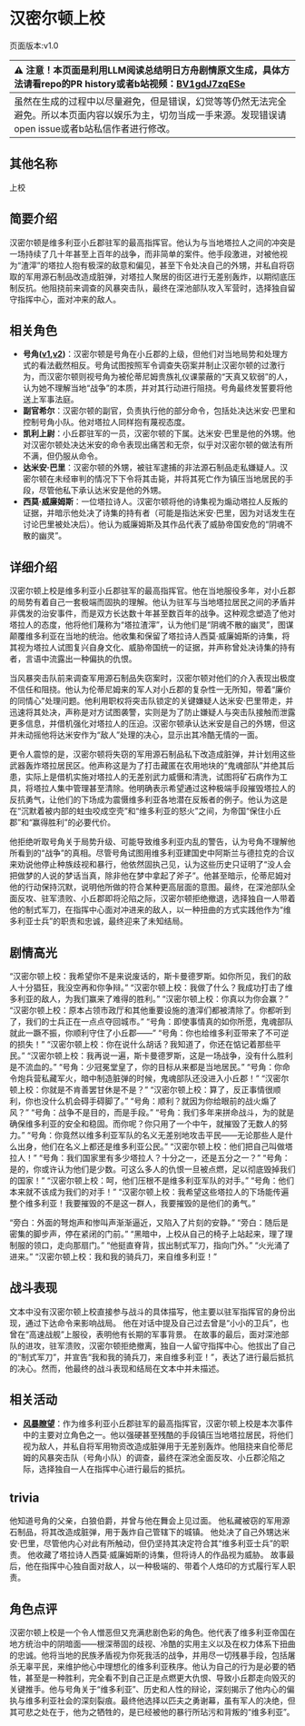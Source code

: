 # 汉密尔顿上校
页面版本:v1.0
 

| :warning: 注意！本页面是利用LLM阅读总结明日方舟剧情原文生成，具体方法请看repo的PR history或者b站视频：[BV1gdJ7zqESe](https://www.bilibili.com/video/BV1gdJ7zqESe/)         |
|:----------------------------|
| 虽然在生成的过程中以尽量避免，但是错误，幻觉等等仍然无法完全避免。所以本页面内容以娱乐为主，切勿当成一手来源。发现错误请open issue或者b站私信作者进行修改。|



## 其他名称
上校
## 简要介绍
汉密尔顿是维多利亚小丘郡驻军的最高指挥官。他认为与当地塔拉人之间的冲突是一场持续了几十年甚至上百年的战争，而非简单的案件。他手段激进，对被他视为“渣滓”的塔拉人抱有极深的敌意和偏见，甚至下令处决自己的外甥，并私自将窃取的军用源石制品改造成脏弹，对塔拉人聚居的街区进行无差别轰炸，以期彻底压制反抗。他阻挠前来调查的风暴突击队，最终在深池部队攻入军营时，选择独自留守指挥中心，面对冲来的敌人。
## 相关角色
-   **号角([v1](char_4039_horn.md),[v2](../char_v3/char_4039_horn.md))**：汉密尔顿是号角在小丘郡的上级，但他们对当地局势和处理方式的看法截然相反。号角试图按照军令调查失窃案并制止汉密尔顿的过激行为，而汉密尔顿则视号角为被伦蒂尼姆贵族礼仪课蒙蔽的“天真又软弱”的人，认为她不理解当地“战争”的本质，并对其行动进行阻挠。号角最终发誓要将他送上军事法庭。
-   **副官希尔**：汉密尔顿的副官，负责执行他的部分命令，包括处决达米安·巴里和控制号角小队。他对塔拉人同样抱有蔑视态度。
-   **凯利上尉**：小丘郡驻军的一员，汉密尔顿的下属。达米安·巴里是他的外甥。他对汉密尔顿处决达米安的命令表现出痛苦和无奈，似乎对汉密尔顿的做法有所不满，但仍服从命令。
-   **达米安·巴里**：汉密尔顿的外甥，被驻军逮捕的非法源石制品走私嫌疑人。汉密尔顿在未经审判的情况下下令将其击毙，并将其死亡作为镇压当地居民的手段，尽管他私下承认达米安是他的外甥。
-   **西莫·威廉姆斯**：一位塔拉诗人。汉密尔顿将他的诗集视为煽动塔拉人反叛的证据，并暗示他处决了诗集的持有者（可能是指达米安·巴里，因为对话发生在讨论巴里被处决后）。他认为威廉姆斯及其作品代表了威胁帝国安危的“阴魂不散的幽灵”。
## 详细介绍
汉密尔顿上校是维多利亚小丘郡驻军的最高指挥官。他在当地服役多年，对小丘郡的局势有着自己一套极端而固执的理解。他认为驻军与当地塔拉居民之间的矛盾并非偶发的治安事件，而是双方长达数十年甚至数百年的战争。这种观念塑造了他对塔拉人的态度，他将他们蔑称为“塔拉渣滓”，认为他们是“阴魂不散的幽灵”，图谋颠覆维多利亚在当地的统治。他收集和保留了塔拉诗人西莫·威廉姆斯的诗集，将其视为塔拉人试图复兴自身文化、威胁帝国统一的证据，并声称曾处决诗集的持有者，言语中流露出一种偏执的仇恨。

当风暴突击队前来调查军用源石制品失窃案时，汉密尔顿对他们的介入表现出极度不信任和阻挠。他认为伦蒂尼姆来的军人对小丘郡的复杂性一无所知，带着“廉价的同情心”处理问题。他利用职权将突击队锁定的关键嫌疑人达米安·巴里带走，并迅速将其处决，声称是对方试图袭警，实则是为了防止嫌疑人与突击队接触而泄露更多信息，并借机强化对塔拉人的压迫。汉密尔顿承认达米安是自己的外甥，但这并未动摇他将达米安作为“敌人”处理的决心，显示出其冷酷无情的一面。

更令人震惊的是，汉密尔顿将失窃的军用源石制品私下改造成脏弹，并计划用这些武器轰炸塔拉居民区。他声称这是为了打击藏匿在农用地块的“鬼魂部队”并绝其后患，实际上是借机实施对塔拉人的无差别武力威慑和清洗，试图将矿石病作为工具，将塔拉人集中管理甚至清除。他明确表示希望通过这种极端手段摧毁塔拉人的反抗勇气，让他们的下场成为震慑维多利亚各地潜在反叛者的例子。他认为这是在“沉默着被内部的蛀虫咬成空壳”和“维多利亚的怒火”之间，为帝国“保住小丘郡”和“赢得胜利”的必要代价。

他拒绝听取号角关于局势升级、可能导致维多利亚内乱的警告，认为号角不理解他所看到的“战争”的真相。尽管号角试图用维多利亚建国史中阿斯兰与德拉克的合议来劝说他停止种族歧视和暴行，他依然固执己见，认为这些历史只证明了“没人会把做梦的人说的梦话当真，除非他在梦中拿起了斧子”。他甚至暗示，伦蒂尼姆对他的行动保持沉默，说明他所做的符合某种更高层面的意图。最终，在深池部队全面反攻、驻军溃败、小丘郡即将沦陷之际，汉密尔顿拒绝撤退，选择独自一人带着他的制式军刀，在指挥中心面对冲进来的敌人，以一种扭曲的方式实践他作为“维多利亚士兵”的职责和忠诚，最终迎来了未知结局。
## 剧情高光
“汉密尔顿上校：我希望你不是来说废话的，斯卡曼德罗斯。如你所见，我们的敌人十分猖狂，我没空再和你争辩。”
“汉密尔顿上校：我做了什么？我成功打击了维多利亚的敌人，为我们赢来了难得的胜利。”
“汉密尔顿上校：你真以为你会赢？”
“汉密尔顿上校：原本占领市政厅和其他重要设施的渣滓们都被清除了。你都听到了，我们的士兵正在一点点夺回城市。”
“号角：即使事情真的如你所愿，鬼魂部队就此一蹶不振，你顺利守住了小丘郡——”
“号角：你也给维多利亚带来了不可逆的损失！”
“汉密尔顿上校：你在说什么胡话？我知道了，你还在惦记着那些平民。”
“汉密尔顿上校：我再说一遍，斯卡曼德罗斯，这是一场战争，没有什么胜利是不流血的。”
“号角：少冠冕堂皇了，你的目标从来都是当地居民。”
“号角：你命令炮兵营私藏军火，暗中制造脏弹的时候，鬼魂部队还没进入小丘郡！”
“汉密尔顿上校：你就是不肯善罢甘休是不是？”
“汉密尔顿上校：算了，反正事情很顺利，你也没什么机会碍手碍脚了。”
“号角：顺利？就因为你给眼前的战火煽了风？”
“号角：战争不是目的，而是手段。”
“号角：我们多年来拼命战斗，为的就是确保维多利亚的安全和稳固。而你呢？你只用了一个中午，就摧毁了无数人的努力。”
“号角：你竟然以维多利亚军队的名义无差别地攻击平民——无论那些人是什么出身，他们在名义上都还是维多利亚公民。”
“汉密尔顿上校：他们把自己叫做塔拉人！”
“号角：我们国家里有多少塔拉人？十分之一，还是五分之一？”
“号角：是的，你或许认为他们是少数。可这么多人的仇恨一旦被点燃，足以彻底毁掉我们的国家！”
“汉密尔顿上校：呵，他们压根不是维多利亚军队的对手。”
“号角：他们本来就不该成为我们的对手！”
“汉密尔顿上校：我希望这些塔拉人的下场能传遍整个维多利亚！我要摧毁的不是这一群人，我要摧毁的是他们的勇气。”

“旁白：外面的弩炮声和惨叫声渐渐逼近，又陷入了片刻的安静。”
“旁白：随后是密集的脚步声，停在紧闭的门前。”
“黑暗中，上校从自己的椅子上站起来，理了理制服的领口，走向那扇门。”
“他挺直脊背，拔出制式军刀，指向门外。”
“火光涌了进来。”
“汉密尔顿上校：我和我的骑兵刀，来自维多利亚！”
## 战斗表现
文本中没有汉密尔顿上校直接参与战斗的具体描写，他主要以驻军指挥官的身份出现，通过下达命令来影响战局。
他在对话中提及自己过去曾是“小小的卫兵”，也曾在“高速战舰”上服役，表明他有长期的军事背景。
在故事的最后，面对深池部队的进攻，驻军溃败，汉密尔顿拒绝撤离，独自一人留守指挥中心。他拔出了自己的“制式军刀”，并宣告“我和我的骑兵刀，来自维多利亚！”，表达了进行最后抵抗的决心。然而，他最终的战斗表现和结局在文本中并未描述。
## 相关活动
-   **[风暴瞭望](../stories/main_9.md)**：作为维多利亚小丘郡驻军的最高指挥官，汉密尔顿上校是本次事件中的主要对立角色之一。他以强硬甚至残酷的手段镇压当地塔拉居民，将他们视为敌人，并私自将军用物资改造成脏弹用于无差别轰炸。他阻挠来自伦蒂尼姆的风暴突击队（号角小队）的调查，最终在深池全面反攻、小丘郡沦陷之际，选择独自一人在指挥中心进行最后的抵抗。
## trivia
他知道号角的父亲，白狼伯爵，并曾与他在舞会上见过面。
他私藏被窃的军用源石制品，将其改造成脏弹，用于轰炸自己管辖下的城镇。
他处决了自己外甥达米安·巴里，尽管他内心对此有所触动，但仍坚持其决定符合其“维多利亚士兵”的职责。
他收藏了塔拉诗人西莫·威廉姆斯的诗集，但将诗人的作品视为威胁。
故事最后，他在指挥中心独自面对敌人，以一种极端的、带着个人烙印的方式履行军人职责。
## 角色点评
汉密尔顿上校是一个令人憎恶但又充满悲剧色彩的角色。他代表了维多利亚帝国在地方统治中的阴暗面——根深蒂固的歧视、冷酷的实用主义以及在权力体系下扭曲的忠诚。他将当地的民族矛盾视为你死我活的战争，并用尽一切残暴手段，包括屠杀无辜平民，来维护他心中理想化的维多利亚秩序。他认为自己的行为是必要的牺牲，甚至是一种胜利，完全看不到自己正是点燃更大仇恨、导致小丘郡走向毁灭的关键推手。他与号角关于“维多利亚”、历史和人性的辩论，深刻揭示了他内心的偏执与维多利亚社会的深刻裂痕。最终他选择以匹夫之勇谢幕，虽有军人的决绝，但其可悲之处在于，他为之牺牲的，是已经被他的暴行所玷污和背叛的“维多利亚”。